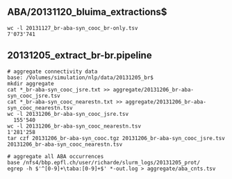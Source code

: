 




## ABA/20131120_bluima_extractions$

    wc -l 20131127_br-aba-syn_cooc_br-only.tsv
    7'073'741


## 20131205_extract_br-br.pipeline

    # aggregate connectivity data
    base: /Volumes/simulation/nlp/data/20131205_br$
    mkdir aggregate
    cat *_br-aba-syn_cooc_jsre.txt >> aggregate/20131206_br-aba-syn_cooc_jsre.tsv
    cat *_br-aba-syn_cooc_nearestn.txt >> aggregate/20131206_br-aba-syn_cooc_nearestn.tsv
    wc -l 20131206_br-aba-syn_cooc_jsre.tsv
      155'540
    wc -l 20131206_br-aba-syn_cooc_nearestn.tsv
    1'281'258
    tar czf 20131206_br-aba-syn_cooc.tgz 20131206_br-aba-syn_cooc_jsre.tsv 20131206_br-aba-syn_cooc_nearestn.tsv

    # aggregate all ABA occurrences
    base /nfs4/bbp.epfl.ch/user/richarde/slurm_logs/20131205_prot/
    egrep -h $'^[0-9]+\taba:[0-9]+$' *-out.log > aggregate/aba_cnts.tsv
